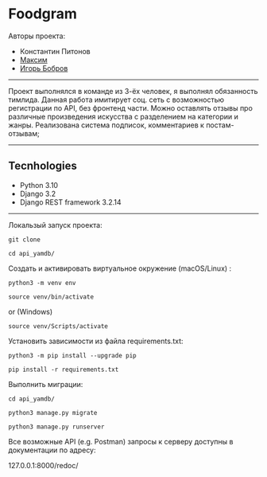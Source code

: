 # Foodgram

Авторы проекта:
- Константин Питонов 
- [Максим](https://github.com/BoomBot987)
- [Игорь Бобров](https://github.com/makaimura000)
***

Проект выполнялся в команде из 3-ёх человек, я выполнял обязанность тимлида. Данная работа имитирует соц. сеть с возможностью регистрации по API, без фронтенд части. Можно оставлять отзывы про различные произведения искусства с разделением на категории и жанры. Реализована система подписок, комментариев к постам-отзывам;

***

## Tecnhologies

- Python 3.10
- Django 3.2
- Django REST framework 3.2.14

***

Локальзый запуск проекта:
```
git clone

cd api_yamdb/
```

Cоздать и активировать виртуальное окружение (macOS/Linux) : 
```
python3 -m venv env

source venv/bin/activate
```

or (Windows)
```
source venv/Scripts/activate
```

Установить зависимости из файла requirements.txt: 

```
python3 -m pip install --upgrade pip

pip install -r requirements.txt
```

Выполнить миграции: 
```
cd api_yamdb/

python3 manage.py migrate

python3 manage.py runserver
```

Все возможные API (e.g. Postman) запросы к серверу доступны в документации по адресу:

127.0.0.1:8000/redoc/